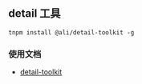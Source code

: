 
## detail 工具
```
tnpm install @ali/detail-toolkit -g
```

### 使用文档
* [detail-toolkit](http://gitlab.alibaba-inc.com/sanwant/detail-toolkit)

